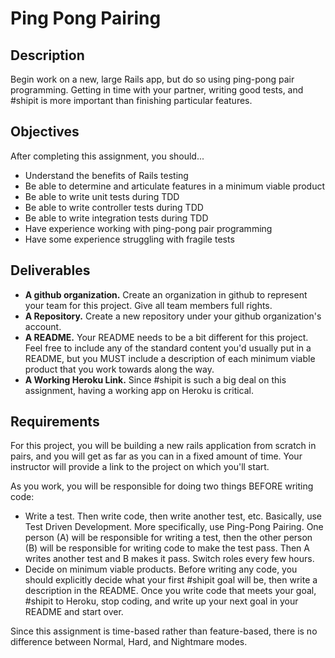 # Ping Pong Pairing

## Description

Begin work on a new, large Rails app, but do so using ping-pong pair programming.  Getting in time with your partner, writing good tests, and #shipit is more important than finishing particular features.

## Objectives

After completing this assignment, you should...

* Understand the benefits of Rails testing
* Be able to determine and articulate features in a minimum viable product
* Be able to write unit tests during TDD
* Be able to write controller tests during TDD
* Be able to write integration tests during TDD
* Have experience working with ping-pong pair programming
* Have some experience struggling with fragile tests

## Deliverables

* **A github organization.** Create an organization in github to represent your team for this project.  Give all team members full rights.
* **A Repository.** Create a new repository under your github organization's account.
* **A README.** Your README needs to be a bit different for this project.  Feel free to include any of the standard content you'd usually put in a README, but you MUST include a description of each minimum viable product that you work towards along the way.
* **A Working Heroku Link.** Since #shipit is such a big deal on this assignment, having a working app on Heroku is critical.

## Requirements

For this project, you will be building a new rails application from scratch in pairs, and you will get as far as you can in a fixed amount of time.  Your instructor will provide a link to the project on which you'll start.

As you work, you will be responsible for doing two things BEFORE writing code:

* Write a test.  Then write code, then write another test, etc.  Basically, use Test Driven Development.  More specifically, use Ping-Pong Pairing.  One person (A) will be responsible for writing a test, then the other person (B) will be responsible for writing code to make the test pass.  Then A writes another test and B makes it pass.  Switch roles every few hours.
* Decide on minimum viable products.  Before writing any code, you should explicitly decide what your first #shipit goal will be, then write a description in the README.  Once you write code that meets your goal, #shipit to Heroku, stop coding, and write up your next goal in your README and start over.

Since this assignment is time-based rather than feature-based, there is no difference between Normal, Hard, and Nightmare modes.
